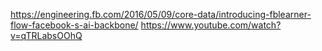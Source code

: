 https://engineering.fb.com/2016/05/09/core-data/introducing-fblearner-flow-facebook-s-ai-backbone/
https://www.youtube.com/watch?v=qTRLabsOOhQ
